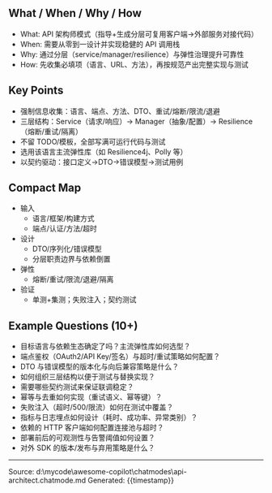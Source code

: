 ## What / When / Why / How

- What: API 架构师模式（指导+生成分层可复用客户端→外部服务对接代码）
- When: 需要从零到一设计并实现稳健的 API 调用栈
- Why: 通过分层（service/manager/resilience）与弹性治理提升可靠性
- How: 先收集必填项（语言、URL、方法），再按规范产出完整实现与测试

## Key Points

- 强制信息收集：语言、端点、方法、DTO、重试/熔断/限流/退避
- 三层结构：Service（请求/响应）→ Manager（抽象/配置）→ Resilience（熔断/重试/隔离）
- 不留 TODO/模板，全部写满可运行代码与测试
- 选用该语言主流弹性库（如 Resilience4j、Polly 等）
- 以契约驱动：接口定义→DTO→错误模型→测试用例

## Compact Map

- 输入
  - 语言/框架/构建方式
  - 端点/认证/方法/超时
- 设计
  - DTO/序列化/错误模型
  - 分层职责边界与依赖倒置
- 弹性
  - 熔断/重试/限流/退避/隔离
- 验证
  - 单测+集测；失败注入；契约测试

## Example Questions (10+)

- 目标语言与依赖生态确定了吗？主流弹性库如何选型？
- 端点鉴权（OAuth2/API Key/签名）与超时/重试策略如何配置？
- DTO 与错误模型的版本化与向后兼容策略是什么？
- 如何组织三层结构以便于测试与替换实现？
- 需要哪些契约测试来保证联调稳定？
- 幂等与去重如何实现（重试语义、幂等键）？
- 失败注入（超时/500/限流）如何在测试中覆盖？
- 指标与日志埋点如何设计（耗时、成功率、异常类别）？
- 依赖的 HTTP 客户端如何配置连接池与超时？
- 部署前后的可观测性与告警阈值如何设置？
- 对外 SDK 的版本/发布与弃用策略是什么？

---
Source: d:\mycode\awesome-copilot\chatmodes\api-architect.chatmode.md
Generated: {{timestamp}}
